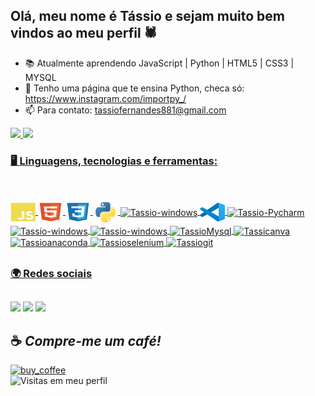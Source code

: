 ## Olá, meu nome é Tássio e sejam muito bem vindos ao meu perfil 🕷️

- 📚 Atualmente aprendendo JavaScript | Python | HTML5 | CSS3 | MYSQL
- 🐍 Tenho uma página que te ensina Python, checa só: https://www.instagram.com/importpy_/
- 📫 Para contato: tassiofernandes881@gmail.com

<div align="left">
  <a href="https://github.com/26TassioFernandes">
  <img height="180em" src="https://github-readme-stats.vercel.app/api?username=26Tassiofernandes&show_icons=false&theme=tokyonight&include_all_commits=true&count_private=true"/>
  <img height="180em" src="https://github-readme-stats.vercel.app/api/top-langs/?username=26Tassiofernandes&layout=compact&langs_count=7&theme=tokyonight"/>
</div>

### 🖥️ Linguagens, tecnologias e ferramentas:
  ##

<div style="display: inline_block"><br>
  <img align="center" alt="Tassio-Js" height="30" width="40" src="https://raw.githubusercontent.com/devicons/devicon/master/icons/javascript/javascript-plain.svg">
  <img align="center" alt="Tassio-HTML" height="30" width="40" src="https://raw.githubusercontent.com/devicons/devicon/master/icons/html5/html5-original.svg">
  <img align="center" alt="Tassio-CSS" height="30" width="40" src="https://raw.githubusercontent.com/devicons/devicon/master/icons/css3/css3-original.svg">
  <img align="center" alt="Tassio-Python" height="40" width="40" src="https://raw.githubusercontent.com/devicons/devicon/master/icons/python/python-original.svg">
  <img align="center" alt="Tassio-windows" height="30" width="40" src="https://cdn.jsdelivr.net/gh/devicons/devicon/icons/windows8/windows8-original.svg">
  <img align="center" alt="Tassio-vscode" height="30" width="40" src="https://raw.githubusercontent.com/devicons/devicon/1119b9f84c0290e0f0b38982099a2bd027a48bf1/icons/vscode/vscode-original.svg">
  <img align="center" alt="Tassio-Pycharm" height="30" width="40" src="https://cdn.jsdelivr.net/gh/devicons/devicon/icons/pycharm/pycharm-original.svg">
  <img align="center" alt="Tassio-windows" height="30" width="40" src="https://cdn.jsdelivr.net/gh/devicons/devicon/icons/jupyter/jupyter-original-wordmark.svg">
  <img align="center" alt="Tassio-windows" height="30" width="40" src="https://cdn.jsdelivr.net/gh/devicons/devicon/icons/nodejs/nodejs-original.svg">
  <img align="center" alt="TassioMysql" heigth="40" width="50" src="https://cdn.jsdelivr.net/gh/devicons/devicon/icons/mysql/mysql-original-wordmark.svg">
  <img align="center" alt="Tassicanva" heigth="30" width="40" src="https://cdn.jsdelivr.net/gh/devicons/devicon/icons/canva/canva-original.svg">
  <img align="center" alt="Tassioanaconda" heigth="50" width="50" src="https://cdn.jsdelivr.net/gh/devicons/devicon/icons/anaconda/anaconda-original-wordmark.svg">
  <img align="center" alt="Tassioselenium" heigth="40" width="30" src="https://cdn.jsdelivr.net/gh/devicons/devicon/icons/selenium/selenium-original.svg">
  <img align="center" alt="Tassiogit" heigth="40" width="30" src="https://cdn.jsdelivr.net/gh/devicons/devicon/icons/git/git-original.svg">
  
  
 </div>

  ##
  
 ### 🌍 Redes sociais
  
  ##
  
 <div> 
  
  <a href="https://www.instagram.com/26tassio/" target="_blank"><img src="https://img.shields.io/badge/-Instagram-%23E4405F?style=for-the-badge&logo=instagram&logoColor=white" target="_blank"></a>
  <a href="https://www.linkedin.com/in/tassiofernandes26/" target="_blank"><img src="https://img.shields.io/badge/-LinkedIn-%230077B5?style=for-the-badge&logo=linkedin&logoColor=white" target="_blank"></a>
  <a href="https://mail.google.com/mail/u/0/?tab=rm&ogbl#inbox" target="_blank"><img src="https://img.shields.io/badge/Gmail-D14836?style=for-the-badge&logo=gmail&logoColor=white" target="_blank"></a>

  </div>
  
  ##
  ## ☕ **_Compre-me um café!_**
  
  <a href="https://www.buymeacoffee.com/26tassio" target="_blank"><img src="https://cdn.buymeacoffee.com/buttons/v2/default-blue.png"     
  alt="buy_coffee" width="150"></a>
  <br>
  ![Visitas em meu perfil](https://komarev.com/ghpvc/?username=26Tassiofernandes&color=00ccff&label=Visitor+Nº:&style=flat-square)
 
  </div>
